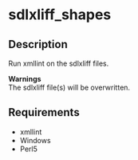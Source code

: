 # sdlxliff_shapes 

## Description  
Run xmllint on the sdlxliff files.  

**Warnings**  
The sdlxliff file(s) will be overwritten.  

## Requirements 
- xmllint
- Windows
- Perl5
